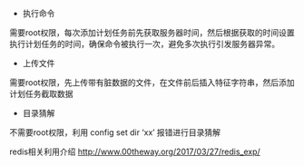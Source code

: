 

* 执行命令

需要root权限，每次添加计划任务前先获取服务器时间，然后根据获取的时间设置执行计划任务的时间，确保命令被执行一次，避免多次执行引发服务器异常。
* 上传文件

需要root权限，先上传带有脏数据的文件，在文件前后插入特征字符串，然后添加计划任务截取数据
* 目录猜解

不需要root权限，利用 config set dir ‘xx’ 报错进行目录猜解



redis相关利用介绍
http://www.00theway.org/2017/03/27/redis_exp/
